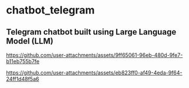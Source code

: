 # chatbot_telegram

## Telegram chatbot built using Large Language Model (LLM)


https://github.com/user-attachments/assets/9ff65061-96eb-480d-9fe7-b11eb755b7fe



https://github.com/user-attachments/assets/eb823ff0-af49-4eda-9f64-24ff1d48f5a6

